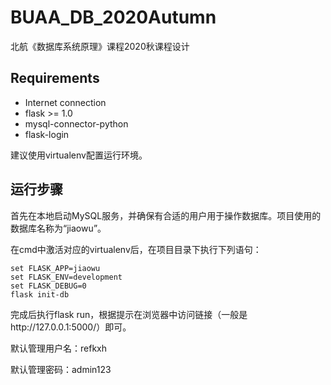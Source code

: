 # BUAA_DB_2020Autumn

北航《数据库系统原理》课程2020秋课程设计

## Requirements

- Internet connection
- flask >= 1.0
- mysql-connector-python
- flask-login

建议使用virtualenv配置运行环境。

## 运行步骤

首先在本地启动MySQL服务，并确保有合适的用户用于操作数据库。项目使用的数据库名称为“jiaowu”。

在cmd中激活对应的virtualenv后，在项目目录下执行下列语句：

```
set FLASK_APP=jiaowu
set FLASK_ENV=development
set FLASK_DEBUG=0
flask init-db
```

完成后执行flask run，根据提示在浏览器中访问链接（一般是http://127.0.0.1:5000/）即可。

默认管理用户名：refkxh

默认管理密码：admin123